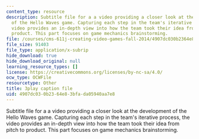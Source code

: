 ```yaml
---
content_type: resource
description: Subtitle file for a a video providing a closer look at the development
  of the Hello Waves game. Capturing each step in the team's iterative process, the
  video provides an in-depth view into how the team took their idea from pitch to
  product. This part focuses on game mechanics brainstorming.
file: /courses/cms-611j-creating-video-games-fall-2014/4907dc030b2364e83bfada05940aa7e8_lxpXowuUdKw.srt
file_size: 91403
file_type: application/x-subrip
hide_download: true
hide_download_original: null
learning_resource_types: []
license: https://creativecommons.org/licenses/by-nc-sa/4.0/
ocw_type: OCWFile
resourcetype: Other
title: 3play caption file
uid: 4907dc03-0b23-64e8-3bfa-da05940aa7e8
---
```

Subtitle file for a a video providing a closer look at the development of the Hello Waves game. Capturing each step in the team's iterative process, the video provides an in-depth view into how the team took their idea from pitch to product. This part focuses on game mechanics brainstorming.